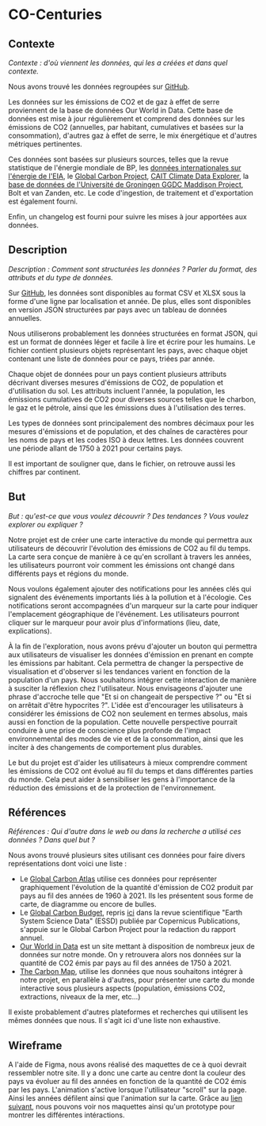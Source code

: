 # CO-Centuries
## Contexte
*Contexte : d'où viennent les données, qui les a créées et dans quel contexte.*

Nous avons trouvé les données regroupées sur [GitHub](https://github.com/owid/co2-data).

Les données sur les émissions de CO2 et de gaz à effet de serre proviennent de la base de données Our World in Data. Cette base de données est mise à jour régulièrement et comprend des données sur les émissions de CO2 (annuelles, par habitant, cumulatives et basées sur la consommation), d'autres gaz à effet de serre, le mix énergétique et d'autres métriques pertinentes. 

Ces données sont basées sur plusieurs sources, telles que la revue statistique de l'énergie mondiale de BP, les [données internationales sur l'énergie de l'EIA](https://www.eia.gov/opendata/bulkfiles.php), le [Global Carbon Project](https://www.globalcarbonproject.org/), [CAIT Climate Data Explorer](https://www.climatewatchdata.org/data-explorer/historical-emissions), la [base de données de l'Université de Groningen GGDC Maddison Project](https://www.rug.nl/ggdc/historicaldevelopment/maddison/releases/maddison-project-database-2020), Bolt et van Zanden, etc. Le code d'ingestion, de traitement et d'exportation est également fourni.

Enfin, un changelog est fourni pour suivre les mises à jour apportées aux données.
## Description
*Description : Comment sont structurées les données ? Parler du format, des attributs et du type de données.*

Sur [GitHub](https://github.com/owid/co2-data), les données sont disponibles au format CSV et XLSX sous la forme d'une ligne par localisation et année. De plus, elles sont disponibles en version JSON structurées par pays avec un tableau de données annuelles.

Nous utiliserons probablement les données structurées en format JSON, qui est un format de données léger et facile à lire et écrire pour les humains. Le fichier contient plusieurs objets représentant les pays, avec chaque objet contenant une liste de données pour ce pays, triées par année.

Chaque objet de données pour un pays contient plusieurs attributs décrivant diverses mesures d'émissions de CO2, de population et d'utilisation du sol. Les attributs incluent l'année, la population, les émissions cumulatives de CO2 pour diverses sources telles que le charbon, le gaz et le pétrole, ainsi que les émissions dues à l'utilisation des terres.

Les types de données sont principalement des nombres décimaux pour les mesures d'émissions et de population, et des chaînes de caractères pour les noms de pays et les codes ISO à deux lettres. Les données couvrent une période allant de 1750 à 2021 pour certains pays.

Il est important de souligner que, dans le fichier, on retrouve aussi les chiffres par continent.
## But
*But : qu'est-ce que vous voulez découvrir ? Des tendances ? Vous voulez explorer ou expliquer ?*

Notre projet est de créer une carte interactive du monde qui permettra aux utilisateurs de découvrir l'évolution des émissions de CO2 au fil du temps. La carte sera conçue de manière à ce qu'en scrollant à travers les années, les utilisateurs pourront voir comment les émissions ont changé dans différents pays et régions du monde.

Nous voulons également ajouter des notifications pour les années clés qui signalent des événements importants liés à la pollution et à l'écologie. Ces notifications seront accompagnées d'un marqueur sur la carte pour indiquer l'emplacement géographique de l'événement. Les utilisateurs pourront cliquer sur le marqueur pour avoir plus d'informations (lieu, date, explications).

À la fin de l'exploration, nous avons prévu d'ajouter un bouton qui permettra aux utilisateurs de visualiser les données d'émission en prenant en compte les émissions par habitant. Cela permettra de changer la perspective de visualisation et d'observer si les tendances varient en fonction de la population d'un pays. Nous souhaitons intégrer cette interaction de manière à susciter la réflexion chez l'utilisateur. Nous envisageons d'ajouter une phrase d'accroche telle que "Et si on changeait de perspective ?" ou "Et si on arrêtait d'être hypocrites ?". L'idée est d'encourager les utilisateurs à considérer les émissions de CO2 non seulement en termes absolus, mais aussi en fonction de la population. Cette nouvelle perspective pourrait conduire à une prise de conscience plus profonde de l'impact environnemental des modes de vie et de la consommation, ainsi que les inciter à des changements de comportement plus durables.

Le but du projet est d'aider les utilisateurs à mieux comprendre comment les émissions de CO2 ont évolué au fil du temps et dans différentes parties du monde. Cela peut aider à sensibiliser les gens à l'importance de la réduction des émissions et de la protection de l'environnement.
## Références
*Références : Qui d'autre dans le web ou dans la recherche a utilisé ces données ? Dans quel but ?*

Nous avons trouvé plusieurs sites utilisant ces données pour faire divers représentations dont voici une liste :
- Le [Global Carbon Atlas](http://www.globalcarbonatlas.org/en/CO2-emissions) utilise ces données pour représenter graphiquement l'évolution de la quantité d'émission de CO2 produit par pays au fil des années de 1960 à 2021. Ils les présentent sous forme de carte, de diagramme ou encore de bulles. 
- Le [Global Carbon Budget](https://globalcarbonbudget.org/), repris [ici](https://essd.copernicus.org/articles/14/4811/2022/) dans la revue scientifique "Earth System Science Data" (ESSD) publiée par Copernicus Publications, s'appuie sur le Global Carbon Project pour la redaction du rapport annuel.
- [Our World in Data](https://ourworldindata.org/explorers/co2) est un site mettant à disposition de nombreux jeux de données sur notre monde. On y retrouvera alors nos données sur la quantité de CO2 émis par pays au fil des années de 1750 à 2021. 
- [The Carbon Map](https://www.carbonmap.org/#intro), utilise les données que nous souhaitons intégrer à notre projet, en parallèle à d'autres, pour présenter une carte du monde interactive sous plusieurs aspects (population, émissions CO2, extractions, niveaux de la mer, etc...)

Il existe probablement d'autres plateformes et recherches qui utilisent les mêmes données que nous. Il s'agit ici d'une liste non exhaustive.
## Wireframe
A l'aide de Figma, nous avons réalisé des maquettes de ce à quoi devrait ressembler notre site. Il y a donc une carte au centre dont la couleur des pays va évoluer au fil des années en fonction de la quantité de CO2 émis par les pays. L'animation s'active lorsque l'utilisateur "scroll" sur la page. Ainsi les années défilent ainsi que l'animation sur la carte. 
Grâce au [lien suivant](https://www.figma.com/proto/TxOMH3pwH7772CqtHLDvks/VisualDon---Wireframes?page-id=0%3A1&node-id=8-2410&viewport=783%2C305%2C0.35&scaling=scale-down&starting-point-node-id=8%3A2410), nous pouvons voir nos maquettes ainsi qu'un prototype pour montrer les différentes intéractions. 
